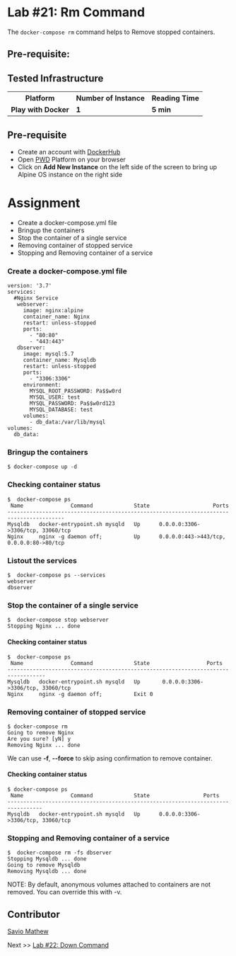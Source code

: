 # Lab #21: Rm Command
The `docker-compose rm` command helps to Remove stopped containers.

## Pre-requisite:

## Tested Infrastructure

<table class="tg">
  <tr>
    <th class="tg-yw4l"><b>Platform</b></th>
    <th class="tg-yw4l"><b>Number of Instance</b></th>
    <th class="tg-yw4l"><b>Reading Time</b></th>
    
  </tr>
  <tr>
    <td class="tg-yw4l"><b> Play with Docker</b></td>
    <td class="tg-yw4l"><b>1</b></td>
    <td class="tg-yw4l"><b>5 min</b></td>
    
  </tr>
  
</table>

## Pre-requisite

- Create an account with [DockerHub](https://hub.docker.com)
- Open [PWD](https://labs.play-with-docker.com/) Platform on your browser 
- Click on **Add New Instance** on the left side of the screen to bring up Alpine OS instance on the right side

# Assignment
- Create a docker-compose.yml file
- Bringup the containers
- Stop the container of a single service
- Removing container of stopped service
- Stopping and Removing container of a service

### Create a docker-compose.yml file
```
version: '3.7'
services:
  #Nginx Service
   webserver:
     image: nginx:alpine
     container_name: Nginx
     restart: unless-stopped
     ports:
       - "80:80"
       - "443:443"
   dbserver:
     image: mysql:5.7
     container_name: Mysqldb
     restart: unless-stopped
     ports:
       - "3306:3306"
     environment:
       MYSQL_ROOT_PASSWORD: Pa$$w0rd
       MYSQL_USER: test
       MYSQL_PASSWORD: Pa$$w0rd123
       MYSQL_DATABASE: test 
     volumes:
       - db_data:/var/lib/mysql
volumes:
  db_data:
```

### Bringup the containers
```
$ docker-compose up -d
```

### Checking container status
```
$  docker-compose ps
 Name               Command             State                    Ports                  
----------------------------------------------------------------------------------------
Mysqldb   docker-entrypoint.sh mysqld   Up      0.0.0.0:3306->3306/tcp, 33060/tcp       
Nginx     nginx -g daemon off;          Up      0.0.0.0:443->443/tcp, 0.0.0.0:80->80/tcp
```

### Listout the services
```
$  docker-compose ps --services
webserver
dbserver
```

### Stop the container of a single service
```
$  docker-compose stop webserver
Stopping Nginx ... done
```
#### Checking container status
```
$  docker-compose ps
 Name               Command             State                  Ports              
----------------------------------------------------------------------------------
Mysqldb   docker-entrypoint.sh mysqld   Up       0.0.0.0:3306->3306/tcp, 33060/tcp
Nginx     nginx -g daemon off;          Exit 0                               
```

### Removing container of stopped service
```
$ docker-compose rm
Going to remove Nginx
Are you sure? [yN] y
Removing Nginx ... done
```
We can use <b>-f</b>, <b>--force</b> to skip asing confirmation to remove container.

#### Checking container status
```
$ docker-compose ps
 Name               Command             State                 Ports              
---------------------------------------------------------------------------------
Mysqldb   docker-entrypoint.sh mysqld   Up      0.0.0.0:3306->3306/tcp, 33060/tcp
```
### Stopping and Removing container of a service
```
$  docker-compose rm -fs dbserver
Stopping Mysqldb ... done
Going to remove Mysqldb
Removing Mysqldb ... done
```

NOTE: By default, anonymous volumes attached to containers are not removed. You can override this with -v.

## Contributor
[Savio Mathew](https://www.linkedin.com/in/saviovettoor)

Next >> [Lab #22: Down Command](http://dockerlabs.collabnix.com/intermediate/workshop/DockerCompose/down_command.html)
